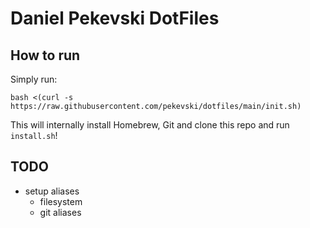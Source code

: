 # Daniel Pekevski DotFiles

## How to run

Simply run:

```
bash <(curl -s https://raw.githubusercontent.com/pekevski/dotfiles/main/init.sh)
```

This will internally install Homebrew, Git and clone this repo and run `install.sh`!


## TODO
- setup aliases
    - filesystem
    - git aliases
